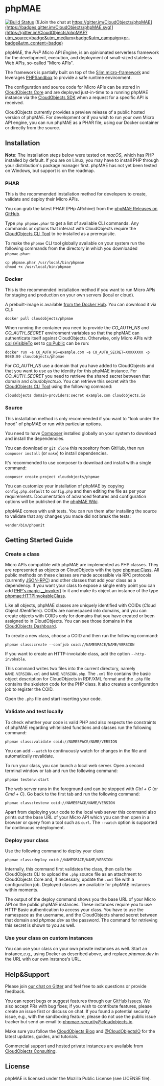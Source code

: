 # phpMAE

[![Build Status](https://travis-ci.org/CloudObjects/phpMAE.svg?branch=main)](https://travis-ci.org/CloudObjects/phpMAE) [![Join the chat at https://gitter.im/CloudObjects/phpMAE](https://badges.gitter.im/CloudObjects/phpMAE.svg)](https://gitter.im/CloudObjects/phpMAE?utm_source=badge&utm_medium=badge&utm_campaign=pr-badge&utm_content=badge)

phpMAE, the *PHP* *M*icro *A*PI *E*ngine, is an opinionated serverless framework for the development, execution, and deployment of small-sized stateless Web APIs, so-called "Micro APIs".

The framework is partially built on top of the [Slim micro-framework](https://www.slimframework.com/) and leverages [PHPSandbox](https://phpsandbox.org/) to provide a safe runtime environment.

The configuration and source code for Micro APIs can be stored in [CloudObjects Core](https://cloudobjects.io/) and are deployed just-in-time to a running phpMAE instance via the [CloudObjects SDK](https://github.com/CloudObjects/CloudObjects-PHP-SDK) when a request for a specific API is received.

CloudObjects currently provides a preview release of a public hosted version of phpMAE. For development or if you wish to run your own Micro API engine, you can run phpMAE as a PHAR file, using our Docker container or directly from the source.

## Installation

**Note:** The installation steps below were tested on _macOS_, which has PHP installed by default. If you are on Linux, you may have to install PHP through your distribution's package manager first. phpMAE has not yet been tested on Windows, but support is on the roadmap.

### PHAR

This is the recommended installation method for developers to create, validate and deploy their Micro APIs.

You can grab the latest PHAR (PHp ARchive) from the [phpMAE Releases on GitHub](https://github.com/CloudObjects/phpMAE/releases).

Type `php phpmae.phar` to get a list of available CLI commands. Any commands or options that interact with CloudObjects require the [CloudObjects CLI Tool](https://cloudobjects.io/clitool) to be installed as a prerequisite.

To make the `phpmae` CLI tool globally available on your system run the following commands from the directory in which you downloaded `phpmae.phar`:

    cp phpmae.phar /usr/local/bin/phpmae
    chmod +x /usr/local/bin/phpmae

### Docker

This is the recommended installation method if you want to run Micro APIs for staging and production on your own servers (local or cloud).

A prebuilt-image is available [from the Docker Hub](https://hub.docker.com/r/cloudobjects/phpmae/). You can download it via CLI:

    docker pull cloudobjects/phpmae

When running the container you need to provide the _CO_AUTH_NS_ and _CO_AUTH_SECRET_ environment variables so that the phpMAE can authenticate itself against CloudObjects. Otherwise, only Micro APIs with [co:isVisibleTo](https://cloudobjects.io/cloudobjects.io/isVisibleTo) set to [co:Public](https://cloudobjects.io/cloudobjects.io/Public) can be run:

    docker run -e CO_AUTH_NS=example.com -e CO_AUTH_SECRET=XXXXXXXX -p 8080:80 cloudobjects/phpmae

For _CO_AUTH_NS_ use a domain that you have added to CloudObjects and that you want to use as the identity for this phpMAE instance. For _CO_AUTH_SECRET_ you need to retrieve the shared secret between that domain and _cloudobjects.io_. You can retrieve this secret with the [CloudObjects CLI Tool](https://cloudobjects.io/clitool) using the following command:

    cloudobjects domain-providers:secret example.com cloudobjects.io

### Source

This installation method is only recommended if you want to "look under the hood" of phpMAE or run with particular options.

You need to have [Composer](https://getcomposer.org) installed globally on your system to download and install the dependencies.

You can download or `git clone` this repository from GitHub, then run `composer install` (or `make`) to install dependencies.

It's recommended to use composer to download and install with a single command:

    composer create-project cloudobjects/phpmae

You can customize your installation of phpMAE by copying `config.php.default` to `config.php` and then editing the file as per your requirements. Documentation of advanced features and configuration options will be published on the [phpMAE Wiki](https://github.com/CloudObjects/phpMAE/wiki).

phpMAE comes with unit tests. You can run them after installing the source to validate that any changes you made did not break the tests:

    vendor/bin/phpunit

## Getting Started Guide

### Create a class

Micro APIs compatible with phpMAE are implemented as PHP classes. They are represented as objects on CloudObjects with the type [phpmae:Class](https://cloudobjects.io/phpmae.dev/Class). All public methods on these classes are made accessible via RPC protocols (currently [JSON-RPC](https://www.jsonrpc.org/specification)) and other classes that add your class as a dependency. If you want your class to expose a single entry point you can add [PHP's magic __invoke()](https://secure.php.net/manual/en/language.oop5.magic.php#object.invoke) to it and make its object an instance of the type [phpmae:HTTPInvokableClass](https://cloudobjects.io/phpmae.dev/HTTPInvokableClass).

Like all objects, phpMAE classes are uniquely identified with COIDs (*C*loud *O*bject *ID*entifiers). COIDs are namespaced into domains, and you can create objects with COIDs only for domains that you have created or been assigned to in CloudObjects. You can see those domains in the [CloudObjects Dashboard](https://cloudobjects.io/dashboard).

To create a new class, choose a COID and then run the following command:

    phpmae class:create --confjob coid://NAMESPACE/NAME/VERSION

If you want to create an HTTP-invokable class, add the option `--http-invokable`.

This command writes two files into the current directory, namely `NAME.VERSION.xml` and `NAME.VERSION.php`. The `.xml` file contains the basic object description for CloudObjects in RDF/XML format and the `.php` file contains the skeleton code for the PHP class. It also creates a configuration job to register the COID.

Open the `.php` file and start inserting your code.

### Validate and test locally

To check whether your code is valid PHP and also respects the constraints of phpMAE regarding whitelisted functions and classes run the following command:

    phpmae class:validate coid://NAMESPACE/NAME/VERSION

You can add `--watch` to continuously watch for changes in the file and automatically revalidate.

To run your class, you can launch a local web server. Open a second terminal window or tab and run the following command:

    phpmae testenv:start

The web server runs in the foreground and can be stopped with _Ctrl + C_ (or _Cmd + C_). Go back to the first tab and run the following command:

    phpmae class:testenv coid://NAMESPACE/NAME/VERSION

Apart from deploying your code to the local web server this command also prints out the base URL of your Micro API which you can then open in a browser or query from a tool such as `curl`. The `--watch` option is supported for continuous redeployment.

### Deploy your class

Use the following command to deploy your class:

    phpmae class:deploy coid://NAMESPACE/NAME/VERSION

Internally, this command first validates the class, then calls the CloudObjects CLI to upload the `.php` source file as an attachment to CloudObjects Core and, if necessary, update the `.xml` file with a configuration job. Deployed classes are available for phpMAE instances within moments.

The output of the deploy command shows you the base URL of your Micro API on the public phpMAE instances. These instances require you to use HTTP Basic authentication to access your class. You have to use the namespace as the username, and the CloudObjects shared secret between that domain and _phpmae.dev_ as the password. The command for retrieving this secret is shown to you as well.

### Use your class on custom instances

You can use your class on your own private instances as well. Start an instance,e.g., using Docker as described above, and replace _phpmae.dev_ in the URL with our own instance's URL.

## Help&Support

Please join [our chat on Gitter](https://gitter.im/CloudObjects/phpMAE) and feel free to ask questions or provide feedback.

You can report bugs or suggest features through [our GitHub Issues](https://github.com/CloudObjects/phpMAE/issues). We also accept PRs with bug fixes; if you wish to contribute features, please create an issue first or discuss on chat. If you found a potential security issue, e.g., with the sandboxing feature, please do not use the public issue tracker but send an email to phpmae-security@cloudobjects.io.

Make sure you follow the [CloudObjects Blog](https://blog.cloudobjects.io/) and [@CloudObjectsIO](https://twitter.com/CloudObjectsIO) for the latest updates, guides, and tutorials.

Commercial support and hosted private instances are available from [CloudObjects Consulting](https://cloudobjects.io/consulting).

## License

phpMAE is licensed under the Mozilla Public License (see LICENSE file).